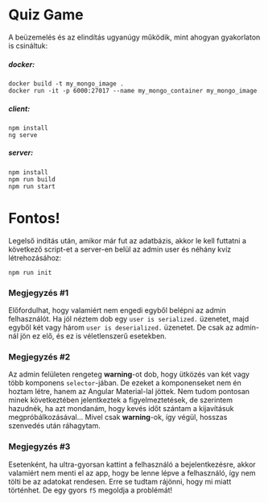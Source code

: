 # Quiz Game
A beüzemelés és az elindítás ugyanúgy működik, mint ahogyan gyakorlaton is csináltuk:

##### docker:
	docker build -t my_mongo_image .
	docker run -it -p 6000:27017 --name my_mongo_container my_mongo_image

##### client:
	npm install
	ng serve

##### server:
	npm install
	npm run build
	npm run start

# Fontos!

Legelső indítás után, amikor már fut az adatbázis, akkor le kell futtatni a következő script-et a server-en belül az admin user és néhány kvíz létrehozásához:

	npm run init

### Megjegyzés \#1

Előfordulhat, hogy valamiért nem engedi egyből belépni az admin felhasználót. Ha jól néztem dob egy `user is serialized.` üzenetet, majd egyből két vagy három `user is deserialized.` üzenetet. De csak az admin-nál jön ez elő, és ez is véletlenszerű esetekben.

### Megjegyzés \#2

Az admin felületen rengeteg **warning**-ot dob, hogy ütközés van két vagy több komponens `selector`-jában. De ezeket a komponenseket nem én hoztam létre, hanem az Angular Material-lal jöttek. Nem tudom pontosan minek következtében jelentkeztek a figyelmeztetések, de szerintem hazudnék, ha azt mondanám, hogy kevés időt szántam a kijavításuk megpróbálkozásával... Mivel csak **warning**-ok, így végül, hosszas szenvedés után ráhagytam.

### Megjegyzés \#3

Esetenként, ha ultra-gyorsan kattint a felhasználó a bejelentkezésre, akkor valamiért nem menti el az app, hogy be lenne lépve a felhasználó, így nem tölti be az adatokat rendesen. Erre se tudtam rájönni, hogy mi miatt történhet. De egy gyors `f5` megoldja a problémát!